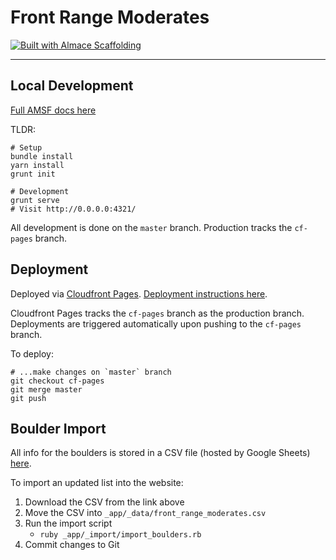# Front Range Moderates

[![Built with Almace Scaffolding](https://d349cztnlupsuf.cloudfront.net/amsf-badge.svg)](https://sparanoid.com/lab/amsf/)

-----

## Local Development

[Full AMSF docs here](https://sparanoid.com/lab/amsf/getting-started.html)

TLDR:
```
# Setup
bundle install
yarn install
grunt init

# Development
grunt serve
# Visit http://0.0.0.0:4321/
```

All development is done on the `master` branch. Production tracks the `cf-pages` branch.

## Deployment

Deployed via [Cloudfront Pages](https://developers.cloudflare.com/pages/). [Deployment instructions here](https://sparanoid.com/lab/amsf/deployment-methods.html).

Cloudfront Pages tracks the `cf-pages` branch as the production branch. Deployments are triggered automatically upon pushing to the `cf-pages` branch.

To deploy:
```
# ...make changes on `master` branch
git checkout cf-pages
git merge master
git push
```

## Boulder Import

All info for the boulders is stored in a CSV file (hosted by Google Sheets) [here](https://docs.google.com/spreadsheets/d/e/2PACX-1vTnfM5loPJ_myfD7C3ufp1PBRSlnvpQ9xKHD_3zKvj-Vayj5LTLx99GJIHjINNr7rgOB9KvF5ts5oLC/pub?gid=0&single=true&output=csv).

To import an updated list into the website:
1. Download the CSV from the link above
2. Move the CSV into `_app/_data/front_range_moderates.csv`
3. Run the import script
    - `ruby _app/_import/import_boulders.rb`
4. Commit changes to Git
